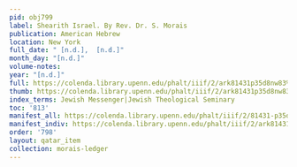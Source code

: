 ```yaml
---
pid: obj799
label: Shearith Israel. By Rev. Dr. S. Morais
publication: American Hebrew
location: New York
full_date: " [n.d.],  [n.d.]"
month_day: "[n.d.]"
volume-notes:
year: "[n.d.]"
full: https://colenda.library.upenn.edu/phalt/iiif/2/ark81431p35d8nw83%2FSHA256E-s6779351--99a63b571fbd050cde8a88a24ec22782afd70c5c5c6b1ae46556ba15d6be6be8.jpeg/full/3500,/0/default.jpg
thumb: https://colenda.library.upenn.edu/phalt/iiif/2/ark81431p35d8nw83%2FSHA256E-s6779351--99a63b571fbd050cde8a88a24ec22782afd70c5c5c6b1ae46556ba15d6be6be8.jpeg/full/!200,200/0/default.jpg
index_terms: Jewish Messenger|Jewish Theological Seminary
toc: '813'
manifest_all: https://colenda.library.upenn.edu/phalt/iiif/2/81431-p35d8nw83/manifest
manifest_indiv: https://colenda.library.upenn.edu/phalt/iiif/2/ark81431p35d8nw83%2FSHA256E-s6779351--99a63b571fbd050cde8a88a24ec22782afd70c5c5c6b1ae46556ba15d6be6be8.jpeg
order: '798'
layout: qatar_item
collection: morais-ledger
---
```

